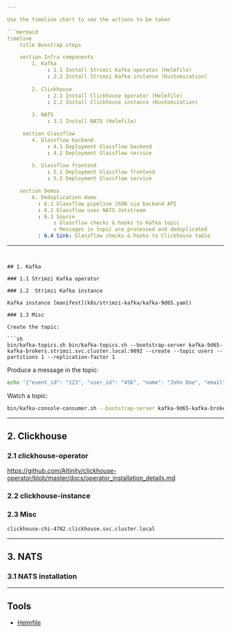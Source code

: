 ```yaml
---

Use the timeline chart to see the actions to be taken 

```mermaid
timeline
    title Boostrap steps

    section Infra components
        1. Kafka
             : 1.1 Install Strimzi Kafka operator (Helmfile)
             : 2.2 Install Strimzi Kafka instance (Kustomization)
        
        2. Clickhouse
             : 2.1 Install Clickhouse operator (Helmfile)
             : 2.2 Install Clickhouse instance (Kustomization)
        
        3. NATS
             : 3.1 Install NATS (Helmfile)

     section Glassflow
        4. Glassflow backend
             : 4.1 Deployment Glassflow backend
             : 4.2 Deployment Glassflow service
        
        5. Glassflow frontend
             : 5.1 Deployment Glassflow frontend
             : 5.2 Deployment Glassflow service

    section Demos
        6. Deduplication demo
          : 6.1 Glassflow pipeline JSON via backend API
          : 6.2 Glassflow uses NATS Jetstream
          : 6.3 Source
               : Glassflow checks & hooks to Kafka topic
               : Messages in topic are processed and deduplicated
          : 6.4 Sink: Glassflow checks & hooks to Clickhouse table

```

---
```


## 1. Kafka
    
### 1.1 Strimzi Kafka operator
  
### 1.2  Strimzi Kafka instance

Kafka instance [manifest](k8s/strimzi-kafka/kafka-9d65.yaml)

### 1.3 Misc

Create the topic:

```sh
bin/kafka-topics.sh bin/kafka-topics.sh --bootstrap-server kafka-9d65-kafka-brokers.strimzi.svc.cluster.local:9092 --create --topic users --partitions 1 --replication-factor 1
```

Produce a message in the topic:

```sh
echo '{"event_id": "123", "user_id": "456", "name": "John Doe", "email": "john@example.com", "created_at": "2024-03-20T10:00:00Z"}' | bin/kafka-console-producer.sh --bootstrap-server kafka-9d65-kafka-brokers.strimzi.svc.cluster.local:9092 --topic users
```

Watch a topic: 

```sh
bin/kafka-console-consumer.sh --bootstrap-server kafka-9d65-kafka-brokers.strimzi.svc.cluster.local:9092 --topic user_events_with_duplicates
```

---

## 2. Clickhouse
  
### 2.1 clickhouse-operator
    
https://github.com/Altinity/clickhouse-operator/blob/master/docs/operator_installation_details.md
  
### 2.2  clickhouse-instance

### 2.3 Misc

```sh
clickhouse-chi-4782.clickhouse.svc.cluster.local
```

---

## 3. NATS
    
### 3.1 NATS installation


---

## Tools

- [Helmfile](https://github.com/helmfile/helmfile)